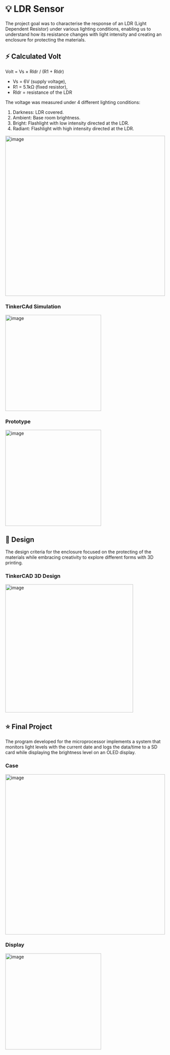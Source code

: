 # 💡 LDR Sensor

The project goal was to characterise the response of an LDR (Light Dependent Resistor) under various lighting conditions, enabling us to understand how its resistance changes with light intensity and creating an enclosure for protecting the materials.


## ⚡️ Calculated Volt 

Volt = Vs × Rldr / (R1 + Rldr) 

-	Vs = 6V (supply voltage),
-	R1 = 5.1kΩ (fixed resistor),
-	Rldr = resistance of the LDR

The voltage was measured under 4 different lighting conditions:

1.	Darkness: LDR covered.
2.	Ambient: Base room brightness.
3.  Bright: Flashlight with low intensity directed at the LDR.
5.  Radiant: Flashlight with high intensity directed at the LDR.

<img width="500" alt="image" src="https://github.com/user-attachments/assets/4a266dfe-6b0a-43ca-b23e-6f66a58d3d28">

### TinkerCAd Simulation 

<img width="300" alt="image" src="https://github.com/user-attachments/assets/dd763c85-3d5f-41c5-b43d-04fbc842bb26">

### Prototype 

<img width="300" alt="image" src="https://github.com/user-attachments/assets/3869404c-f0fa-40eb-a2fb-b1223023e292">

## 🎨 Design 

The design criteria for the enclosure focused on the protecting of the materials while embracing creativity to explore different forms with 3D printing. 

### TinkerCAD 3D Design 

<img width="400" alt="image" src="https://github.com/user-attachments/assets/7b421c4d-664d-4364-9f01-23072cdaeb0c">

## ⭐️ Final Project

The program developed for the microprocessor implements a system that monitors light levels with the current date and logs the data/time to a SD card while displaying the brightness level on an OLED display.

### Case
<img width="500" alt="image" src="https://github.com/user-attachments/assets/cea2c0cd-a995-47f2-8432-b1d82dfd41e2">

### Display
<img width="300" alt="image" src="https://github.com/user-attachments/assets/cf8be1f2-dc1a-4c62-8263-5ed7abb57ed4">






